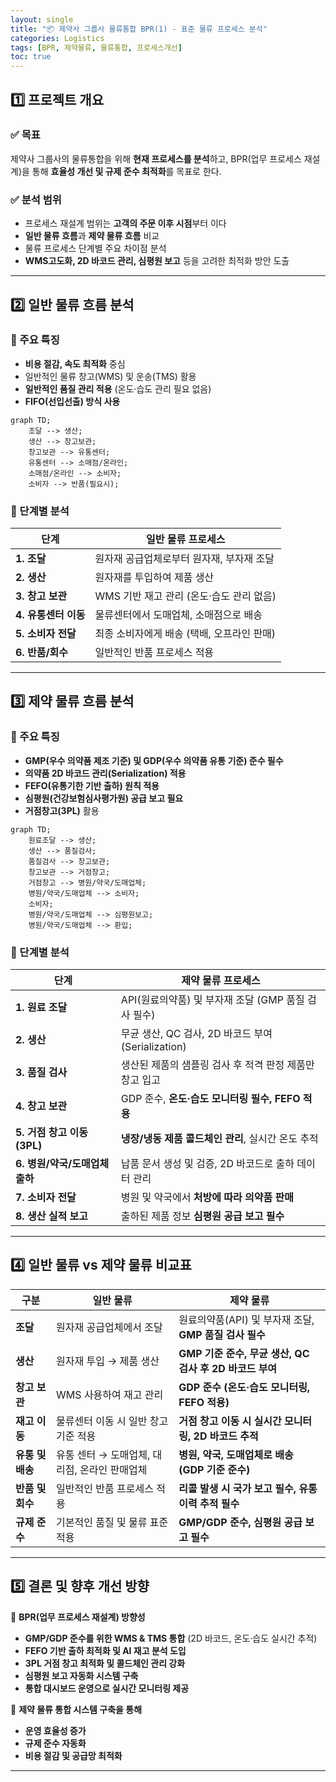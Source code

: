 ```yaml
---
layout: single
title: "📦 제약사 그룹사 물류통합 BPR(1) - 표준 물류 프로세스 분석"
categories: Logistics
tags: [BPR, 제약물류, 물류통합, 프로세스개선]
toc: true
---
```


## 1️⃣ 프로젝트 개요
### ✅ 목표
제약사 그룹사의 물류통합을 위해 **현재 프로세스를 분석**하고, BPR(업무 프로세스 재설계)을 통해 **효율성 개선 및 규제 준수 최적화**를 목표로 한다.

### ✅ 분석 범위
- 프로세스 재설계 범위는 **고객의 주문 이후 시점**부터 이다
- **일반 물류 흐름**과 **제약 물류 흐름** 비교
- 물류 프로세스 단계별 주요 차이점 분석
- **WMS고도화, 2D 바코드 관리, 심평원 보고** 등을 고려한 최적화 방안 도출

---

## 2️⃣ 일반 물류 흐름 분석
### 🔹 주요 특징
- **비용 절감, 속도 최적화** 중심
- 일반적인 물류 창고(WMS) 및 운송(TMS) 활용
- **일반적인 품질 관리 적용** (온도·습도 관리 필요 없음)
- **FIFO(선입선출) 방식 사용**
```mermaid
graph TD;
    조달 --> 생산;
    생산 --> 창고보관;
    창고보관 --> 유통센터;
    유통센터 --> 소매점/온라인;
    소매점/온라인 --> 소비자;
    소비자 --> 반품(필요시);
```

### 📌 단계별 분석
| 단계 | 일반 물류 프로세스 |
|---|---|
| **1. 조달** | 원자재 공급업체로부터 원자재, 부자재 조달 |
| **2. 생산** | 원자재를 투입하여 제품 생산 |
| **3. 창고 보관** | WMS 기반 재고 관리 (온도·습도 관리 없음) |
| **4. 유통센터 이동** | 물류센터에서 도매업체, 소매점으로 배송 |
| **5. 소비자 전달** | 최종 소비자에게 배송 (택배, 오프라인 판매) |
| **6. 반품/회수** | 일반적인 반품 프로세스 적용 |

---

## 3️⃣ 제약 물류 흐름 분석
### 🔹 주요 특징
- **GMP(우수 의약품 제조 기준) 및 GDP(우수 의약품 유통 기준) 준수 필수**
- **의약품 2D 바코드 관리(Serialization) 적용**
- **FEFO(유통기한 기반 출하) 원칙 적용**
- **심평원(건강보험심사평가원) 공급 보고 필요**
- **거점창고(3PL)** 활용 

```mermaid
graph TD;
    원료조달 --> 생산;
    생산 --> 품질검사;
    품질검사 --> 창고보관;
    창고보관 --> 거점창고;
    거점창고 --> 병원/약국/도매업체;
    병원/약국/도매업체 --> 소비자;
    소비자;
    병원/약국/도매업체 --> 심평원보고;
    병원/약국/도매업체 --> 환입;
```

### 📌 단계별 분석

| 단계 | 제약 물류 프로세스 |
|---|---|
| **1. 원료 조달** | API(원료의약품) 및 부자재 조달 (GMP 품질 검사 필수) |
| **2. 생산** | 무균 생산, QC 검사, 2D 바코드 부여 (Serialization) |
| **3. 품질 검사** | 생산된 제품의 샘플링 검사 후 적격 판정 제품만 창고 입고 |
| **4. 창고 보관** | GDP 준수, **온도·습도 모니터링 필수, FEFO 적용** |
| **5. 거점 창고 이동(3PL)** | **냉장/냉동 제품 콜드체인 관리**, 실시간 온도 추적 |
| **6. 병원/약국/도매업체 출하** | 납품 문서 생성 및 검증, 2D 바코드로 출하 데이터 관리 |
| **7. 소비자 전달** | 병원 및 약국에서 **처방에 따라 의약품 판매** |
| **8. 생산 실적 보고** | 출하된 제품 정보 **심평원 공급 보고 필수** |

---

## 4️⃣ 일반 물류 vs 제약 물류 비교표

| **구분** | **일반 물류** | **제약 물류** |
|---|---|---|
| **조달** | 원자재 공급업체에서 조달 | 원료의약품(API) 및 부자재 조달, **GMP 품질 검사 필수** |
| **생산** | 원자재 투입 → 제품 생산 | **GMP 기준 준수, 무균 생산, QC 검사 후 2D 바코드 부여** |
| **창고 보관** | WMS 사용하여 재고 관리 | **GDP 준수 (온도·습도 모니터링, FEFO 적용)** |
| **재고 이동** | 물류센터 이동 시 일반 창고 기준 적용 | **거점 창고 이동 시 실시간 모니터링, 2D 바코드 추적** |
| **유통 및 배송** | 유통 센터 → 도매업체, 대리점, 온라인 판매업체 | **병원, 약국, 도매업체로 배송 (GDP 기준 준수)** |
| **반품 및 회수** | 일반적인 반품 프로세스 적용 | **리콜 발생 시 국가 보고 필수, 유통이력 추적 필수** |
| **규제 준수** | 기본적인 품질 및 물류 표준 적용 | **GMP/GDP 준수, 심평원 공급 보고 필수** |

---

## 5️⃣ 결론 및 향후 개선 방향
📌 **BPR(업무 프로세스 재설계) 방향성**
- **GMP/GDP 준수를 위한 WMS & TMS 통합** (2D 바코드, 온도·습도 실시간 추적)
- **FEFO 기반 출하 최적화 및 AI 재고 분석 도입**
- **3PL 거점 창고 최적화 및 콜드체인 관리 강화**
- **심평원 보고 자동화 시스템 구축**
- **통합 대시보드 운영으로 실시간 모니터링 제공**

📌 **제약 물류 통합 시스템 구축을 통해**
- **운영 효율성 증가**
- **규제 준수 자동화**
- **비용 절감 및 공급망 최적화**

---